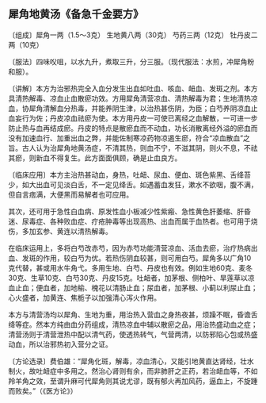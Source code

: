 ## 犀角地黄汤《备急千金要方》

〔组成〕犀角一两（1.5～3克） 生地黄八两（30克） 芍药三两（12克） 牡丹皮二两（10克）

〔服法〕四味㕮咀，以水九升，煮取三升，分三服。（现代服法：水煎，冲犀角粉和服）。

〔讲解〕本方为治邪热完全入血分发生出血如吐血、咳血、衄血、发斑之剂。本方具清热解毒、凉血止血散瘀功效。方用犀角清营凉血、清热解毒为君；生地清热凉血，协犀角清解血分热毒，并能养阴生津，以治热甚伤阴，为臣；白芍养阴凉血止血妄行为佐；丹皮凉血祛瘀为使。本方用丹皮一可使已离经之血解散，一可进一步防止热与血再结成瘀。丹皮的特点是散瘀血而不动血，功长消散离经外溢的瘀血而没有加速血行、加重出血之弊，并能佐制寒凉药物凉遏生瘀，符合“凉血散血”之旨。古人认为治犀角地黄汤症，不清其热，则血不宁，不滋其阴，则火不息，不祛其瘀，则新血不得复生。此方面面俱顾，确是止血良方。

〔临床应用〕本方主治热甚动血，身热，吐衄、尿血、便血、斑色紫黑、舌绛苔少，如大出血可见淡白舌，不一定见绛舌。如遇蓄血发狂，漱水不欲咽，腹不满，但自言痞满，大便黑而易解者也可应用。

其次，还可用于急性白血病、原发性血小板减少性紫瘢、急性黄色肝萎缩、肝昏迷、尿毒症、各种败血症、疔疮肿毒等出现高热、出血而属于血热者。也可用于烧伤，多加玄参、黄连以清热解毒。

在临床运用上，多将白芍改赤芍，因为赤芍功能清营凉血、活血去瘀，治疗热病出血、发斑的作用，较白芍为优。若热伤阴血较甚，则可用白芍。犀角多以广角10克代替，甚或用水牛角弋。多用生地、白芍、丹皮也有效。例如生地60克、麦冬30克、生草10克、白芍30克、丹皮15克。吐衄者，加茅根、侧柏叶、旱莲草以凉血止血；便血者，加地榆、槐花以清肠止血；尿血者，加茅根、小蓟以利尿止血；心火盛者，加黄连、焦栀子以加强清心泻火作用。

本方与清营汤均以犀角、生地为重，用治热入营血之身热夜甚，烦躁不眠，昏谵舌绛等症。然本方纯由血分药组成，清热凉血中辅以散瘀之品，用治热盛动血之症；清营汤则于清营泄热中配以清气药，使透热转气，气营两清，以防邪陷心包或热盛动血，所以治邪热初入营分之证。

〔方论选录〕费伯雄：“犀角化斑，解毒，凉血清心，又能引地黄直达肾经，壮水制火，故吐衄症中多用之。然治心肾则有余，而非肺肝之正药，若治衄血等，不如羚羊角之效，至谓升麻可代犀角则其说尤谬，既有郁火再加风药，逼血上，不旋踵而败矣。”（《医方论》）
